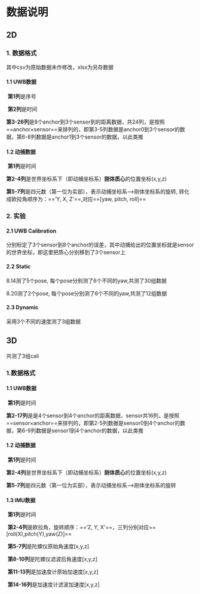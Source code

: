 # 数据说明

## 2D

### 1. 数据格式

其中csv为原始数据未作修改，xlsx为另存数据

#### 1.1 UWB数据

​	**第1列**是序号

​	**第2列**是时间

​	**第3-26列**是8个anchor到3个sensor到的距离数据，共24列，是按照==anchor×sensor==来排列的，即第3-5列数据是anchor0到3个sensor的数据，第6-8列数据是anchor1到3个sensor的数据，以此类推

#### 1.2 动捕数据

​	**第1列**是时间

​	**第2-4列**是世界坐标系下（即动捕坐标系）**刚体质心**的位置坐标(x,y,z)

​	**第5-7列**是四元数（第一位为实部），表示动捕坐标系-->刚体坐标系的旋转, 转化成欧拉角顺序为：==’Y, X, Z'==,对应==[yaw, pitch, roll]==

### 2. 实验

#### 2.1 UWB Calibration

分别标定了3个sensor到8个anchor的误差，其中动捕给出的位置坐标就是sensor的世界坐标，即这里把质心分别移到了3个sensor上

#### 2.2 Static

8.14测了5个pose, 每个pose分别测了6个不同的yaw,共测了30组数据

8.20测了2个pose, 每个pose分别测了6个不同的yaw,共测了12组数据

#### 2.3 Dynamic

采用3个不同的速度测了3组数据

## 3D

共测了3组cali

### 1.数据格式

#### 1.1 UWB数据

​	**第1列**是时间

​	**第2-17列**是是4个sensor到4个anchor的距离数据，sensor共16列，是按照==sensor×anchor==来排列的，即第2-5列数据是sensor0到4个anchor的数据，第6-9列数据是sensor1到4个anchor的数据，以此类推

#### 1.2 动捕数据

​	**第1列**是时间

​	**第2-4列**是世界坐标系下（即动捕坐标系）**刚体质心**的位置坐标(x,y,z)

​	**第5-7列**是四元数（第一位为实部），表示动捕坐标系-->刚体坐标系的旋转

#### 1.3 IMU数据

​	**第1列**是时间

​	**第2-4列**是欧拉角，旋转顺序：==‘Z, Y, X'==，三列分别对应==[roll(X),pitch(Y),yaw(Z)]==

​	**第5-7列**是陀螺仪原始角速度[x,y,z]

​	**第8-10列**是陀螺仪滤波后角速度[x,y,z]

​	**第11-13列**是加速度计原始加速度[x,y,z]

​	**第14-16列**是加速度计滤波加速度[x,y,z]
